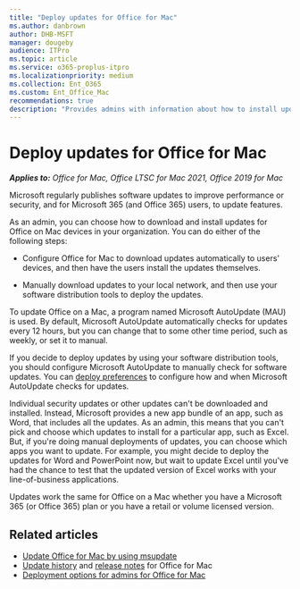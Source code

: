 ```yaml
---
title: "Deploy updates for Office for Mac"
ms.author: danbrown
author: DHB-MSFT
manager: dougeby
audience: ITPro
ms.topic: article
ms.service: o365-proplus-itpro
ms.localizationpriority: medium
ms.collection: Ent_O365
ms.custom: Ent_Office_Mac
recommendations: true
description: "Provides admins with information about how to install updates for Office for Mac by using Microsoft AutoUpdate"
---
```


# Deploy updates for Office for Mac

***Applies to:*** *Office for Mac, Office LTSC for Mac 2021, Office 2019 for Mac*

Microsoft regularly publishes software updates to improve performance or security, and for Microsoft 365 (and Office 365) users, to update features.
  
As an admin, you can choose how to download and install updates for Office on Mac devices in your organization. You can do either of the following steps:
  
- Configure Office for Mac to download updates automatically to users' devices, and then have the users install the updates themselves.

- Manually download updates to your local network, and then use your software distribution tools to deploy the updates.

To update Office on a Mac, a program named Microsoft AutoUpdate (MAU) is used. By default, Microsoft AutoUpdate automatically checks for updates every 12 hours, but you can change that to some other time period, such as weekly, or set it to manual.
  
If you decide to deploy updates by using your software distribution tools, you should configure Microsoft AutoUpdate to manually check for software updates. You can [deploy preferences](deploy-preferences-for-office-for-mac.md) to configure how and when Microsoft AutoUpdate checks for updates.
  
Individual security updates or other updates can't be downloaded and installed. Instead, Microsoft provides a new app bundle of an app, such as Word, that includes all the updates. As an admin, this means that you can't pick and choose which updates to install for a particular app, such as Excel. But, if you're doing manual deployments of updates, you can choose which apps you want to update. For example, you might decide to deploy the updates for Word and PowerPoint now, but wait to update Excel until you've had the chance to test that the updated version of Excel works with your line-of-business applications.
  
Updates work the same for Office on a Mac whether you have a Microsoft 365 (or Office 365) plan or you have a retail or volume licensed version.
  
## Related articles

- [Update Office for Mac by using msupdate](update-office-for-mac-using-msupdate.md)
- [Update history](/officeupdates/update-history-office-for-mac) and [release notes](/officeupdates/release-notes-office-for-mac) for Office for Mac
- [Deployment options for admins for Office for Mac](deployment-options-for-office-for-mac.md)